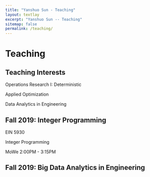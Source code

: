 ```yaml
---
title: "Yanshuo Sun - Teaching"
layout: textlay
excerpt: "Yanshuo Sun -- Teaching"
sitemap: false
permalink: /teaching/
---
```


# Teaching


## Teaching Interests

Operations Research I: Deterministic

Applied Optimization

Data Analytics in Engineering


## Fall 2019: Integer Programming

EIN 5930

Integer Programming 

MoWe 2:00PM - 3:15PM

<figure>
  
  </figure>
  
## Fall 2019: Big Data Analytics in Engineering

<figure>
  
  </figure>

